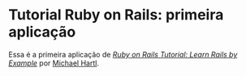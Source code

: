# Tutorial Ruby on Rails: primeira aplicação

Essa é a primeira aplicação de 
[*Ruby on Rails Tutorial: Learn Rails by Example*](http://railstutorial.org/)
por [Michael Hartl](http://michaelhartl.com/).
